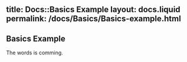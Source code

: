 title:   Docs::Basics Example
layout: docs.liquid
permalink: /docs/Basics/Basics-example.html
---

## Basics Example

The words is comming.
